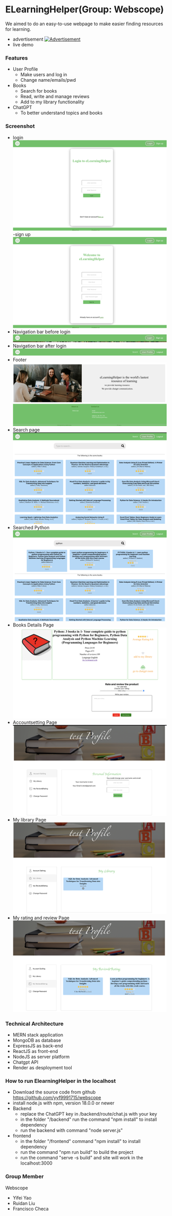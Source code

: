 # ELearningHelper(Group: Webscope) 

We aimed to do an easy-to-use webpage to make easier finding resources for learning.
- advertisement
[![Advertisement](https://res.cloudinary.com/marcomontalbano/image/upload/v1691074281/video_to_markdown/images/youtube--KAjMv5EHimw-c05b58ac6eb4c4700831b2b3070cd403.jpg)](https://youtu.be/KAjMv5EHimw "Advertisement")
- live demo
  

### Features
- User Profile
    - Make users and log in
    - Change name/emails/pwd
- Books
    - Search for books
    - Read, write and manage reviews
    - Add to my library functionality
- ChatGPT
    - To better understand topics and books

### Screenshot
- login
  ![image](https://github.com/yyf9991715/webscope/blob/test/img-folder/login.png)
-sign up
  ![image](https://github.com/yyf9991715/webscope/blob/test/img-folder/signup.png)
- Navigation bar before login
  ![image](https://github.com/yyf9991715/webscope/blob/test/img-folder/nav_brforelogin.png)
- Navigation bar after login
  ![image](https://github.com/yyf9991715/webscope/blob/test/img-folder/nav_afterlogin.png)
- Footer
  ![image](https://github.com/yyf9991715/webscope/blob/test/img-folder/footer.png)
- Search page
  ![image](https://github.com/yyf9991715/webscope/blob/test/img-folder/search.png)
- Searched Python
  ![image](https://github.com/yyf9991715/webscope/blob/test/img-folder/searched.png)
- Books Details Page
  ![image](https://github.com/yyf9991715/webscope/blob/test/img-folder/bookdetails.png)
- Accountsetting Page
  ![image](https://github.com/yyf9991715/webscope/blob/test/img-folder/accountsetting.png)
- My library Page
  ![image](https://github.com/yyf9991715/webscope/blob/test/img-folder/mylib.png)
- My rating and review Page
  ![image](https://github.com/yyf9991715/webscope/blob/test/img-folder/myreview.png)

### Technical Architecture
- MERN stack application
- MongoDB as database
- ExpressJS as back-end
- ReactJS as front-end
- NodeJS as server platform
- Chatgpt API
- Render as desployment tool
### How to run  ElearningHelper in the localhost
- Download the source code from github https://github.com/yyf9991715/webscope
- install node.js with npm, version 18.0.0 or newer 
- Backend
    - replace the ChatGPT key in /backend/route/chat.js with your key
    - in the folder "/backend" run the command "npm install" to install dependency
    - run the backend with command "node server.js"
- frontend
    - in the folder "/frontend" command "npm install" to install dependency
    - run the command "npm run build" to build the project
    - run the command "serve -s build" and site will work in the localhost:3000
    
### Group Member
Webscope
- Yifei Yao
- Ruidan Liu
- Francisco Checa

  


